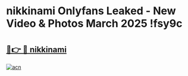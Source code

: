 # nikkinami Onlyfans Leaked - New Video & Photos March 2025 !fsy9c

# <h2><a href="https://lqmrx4.iuczelnia.edu.pl?title=nikkinami&ref=fsy9c">🔗👉 🔴 nikkinami</a></h2>

[![acn](https://github.com/user-attachments/assets/0f9c940e-d8b0-45ae-aac7-cd30a18b3e1c)](https://lqmrx4.iuczelnia.edu.pl?title=nikkinami&ref=fsy9c)

